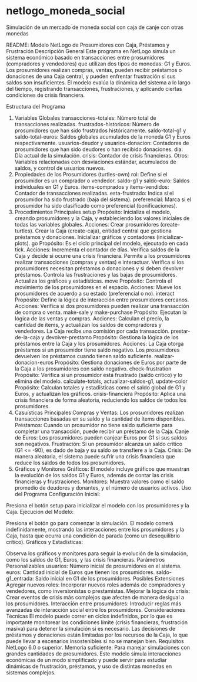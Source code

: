 # netlogo_moneda_social
Simulación de un mercado de moneda social con caja de canje con otras monedas

README: Modelo NetLogo de Prosumidores con Caja, Préstamos y Frustración
Descripción General
Este programa en NetLogo simula un sistema económico basado en transacciones entre prosumidores (compradores y vendedores) que utilizan dos tipos de monedas: G1 y Euros. Los prosumidores realizan compras, ventas, pueden recibir préstamos o donaciones de una Caja central, y pueden enfrentar frustración si sus saldos son insuficientes. El modelo evalúa la dinámica del sistema a lo largo del tiempo, registrando transacciones, frustraciones, y aplicando ciertas condiciones de crisis financiera.

Estructura del Programa
1. Variables Globales
transacciones-totales: Número total de transacciones realizadas.
frustrados-historicos: Número de prosumidores que han sido frustrados históricamente.
saldo-total-g1 y saldo-total-euros: Saldos globales acumulados de la moneda G1 y Euros respectivamente.
usuarios-deudor y usuarios-donacion: Contadores de prosumidores que han sido deudores o han recibido donaciones.
dia: Día actual de la simulación.
crisis: Contador de crisis financieras.
Otros: Variables relacionadas con desviaciones estándar, acumulados de saldos, y control de usuarios nuevos.
2. Propiedades de los Prosumidores (turtles-own)
rol: Define si el prosumidor es un comprador o vendedor.
saldo-g1 y saldo-euro: Saldos individuales en G1 y Euros.
items-comprados y items-vendidos: Contador de transacciones realizadas.
esta-frustrado: Indica si el prosumidor ha sido frustrado (baja del sistema).
preferencial: Marca si el prosumidor ha sido clasificado como preferencial (bonificaciones).
3. Procedimientos Principales
setup
Propósito: Inicializa el modelo, creando prosumidores y la Caja, y estableciendo los valores iniciales de todas las variables globales.
Acciones:
Crear prosumidores (create-turtles).
Crear la Caja (create-caja), entidad central que gestiona préstamos y donaciones.
Inicializar gráficos y contadores (inicializar-plots).
go
Propósito: Es el ciclo principal del modelo, ejecutado en cada tick.
Acciones:
Incrementa el contador de días.
Verifica saldos de la Caja y decide si ocurre una crisis financiera.
Permite a los prosumidores realizar transacciones (compras y ventas) e interactuar.
Verifica si los prosumidores necesitan préstamos o donaciones y si deben devolver préstamos.
Controla las frustraciones y las bajas de prosumidores.
Actualiza los gráficos y estadísticas.
move
Propósito: Controla el movimiento de los prosumidores en el espacio.
Acciones:
Mueve los prosumidores de acuerdo a su estado (preferencial o no).
interact
Propósito: Define la lógica de interacción entre prosumidores cercanos.
Acciones:
Verifica si dos prosumidores pueden realizar una transacción de compra o venta.
make-sale y make-purchase
Propósito: Ejecutan la lógica de las ventas y compras.
Acciones:
Calculan el precio, la cantidad de ítems, y actualizan los saldos de compradores y vendedores.
La Caja recibe una comisión por cada transacción.
prestar-de-la-caja y devolver-prestamo
Propósito: Gestiona la lógica de los préstamos entre la Caja y los prosumidores.
Acciones:
La Caja otorga préstamos si un prosumidor tiene saldo negativo.
Los prosumidores devuelven los préstamos cuando tienen saldo suficiente.
realizar-donacion-euros
Propósito: Gestiona donaciones de Euros por parte de la Caja a los prosumidores con saldo negativo.
check-frustration
Propósito: Verifica si un prosumidor está frustrado (saldo crítico) y lo elimina del modelo.
calculate-totals, actualizar-saldos-g1, update-color
Propósito: Calculan totales y estadísticas como el saldo global de G1 y Euros, y actualizan los gráficos.
crisis-financiera
Propósito: Aplica una crisis financiera de forma aleatoria, reduciendo los saldos de todos los prosumidores.
4. Casuísticas Principales
Compras y Ventas: Los prosumidores realizan transacciones basadas en su saldo y la cantidad de ítems disponibles.
Préstamos: Cuando un prosumidor no tiene saldo suficiente para completar una transacción, puede recibir un préstamo de la Caja.
Canje de Euros: Los prosumidores pueden canjear Euros por G1 si sus saldos son negativos.
Frustración: Si un prosumidor alcanza un saldo crítico (G1 <= -90), es dado de baja y su saldo se transfiere a la Caja.
Crisis: De manera aleatoria, el sistema puede sufrir una crisis financiera que reduce los saldos de todos los prosumidores.
5. Gráficos y Monitores
Gráficos: El modelo incluye gráficos que muestran la evolución de los saldos G1 y Euros, además de contar las crisis financieras y frustraciones.
Monitores: Muestra valores como el saldo promedio de deudores y donantes, y el número de usuarios activos.
Uso del Programa
Configuración Inicial:

Presiona el botón setup para inicializar el modelo con los prosumidores y la Caja.
Ejecución del Modelo:

Presiona el botón go para comenzar la simulación. El modelo correrá indefinidamente, mostrando las interacciones entre los prosumidores y la Caja, hasta que ocurra una condición de parada (como un desequilibrio crítico).
Gráficos y Estadísticas:

Observa los gráficos y monitores para seguir la evolución de la simulación, como los saldos de G1, Euros, y las crisis financieras.
Parámetros Personalizables
usuarios: Número inicial de prosumidores en el sistema.
euros: Cantidad inicial de Euros que tienen los prosumidores.
saldo-g1_entrada: Saldo inicial en G1 de los prosumidores.
Posibles Extensiones
Agregar nuevos roles: Incorporar nuevos roles además de compradores y vendedores, como inversionistas o prestamistas.
Mejorar la lógica de crisis: Crear eventos de crisis más complejos que afecten de manera desigual a los prosumidores.
Interacción entre prosumidores: Introducir reglas más avanzadas de interacción social entre los prosumidores.
Consideraciones Técnicas
El modelo puede correr en ciclos indefinidos, por lo que es importante monitorear las condiciones límite (crisis financieras, frustración masiva) para detener la simulación si es necesario.
Las decisiones de préstamos y donaciones están limitadas por los recursos de la Caja, lo que puede llevar a escenarios insostenibles si no se manejan bien.
Requisitos
NetLogo 6.0 o superior.
Memoria suficiente: Para manejar simulaciones con grandes cantidades de prosumidores.
Este modelo simula interacciones económicas de un modo simplificado y puede servir para estudiar dinámicas de frustración, préstamos, y uso de distintas monedas en sistemas complejos.
